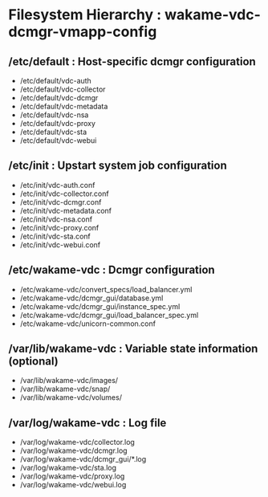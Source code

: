 Filesystem Hierarchy : wakame-vdc-dcmgr-vmapp-config
====================================================

/etc/default : Host-specific dcmgr configuration
------------------------------------------------

+ /etc/default/vdc-auth
+ /etc/default/vdc-collector
+ /etc/default/vdc-dcmgr
+ /etc/default/vdc-metadata
+ /etc/default/vdc-nsa
+ /etc/default/vdc-proxy
+ /etc/default/vdc-sta
+ /etc/default/vdc-webui

/etc/init : Upstart system job configuration
--------------------------------------------

+ /etc/init/vdc-auth.conf
+ /etc/init/vdc-collector.conf
+ /etc/init/vdc-dcmgr.conf
+ /etc/init/vdc-metadata.conf
+ /etc/init/vdc-nsa.conf
+ /etc/init/vdc-proxy.conf
+ /etc/init/vdc-sta.conf
+ /etc/init/vdc-webui.conf

/etc/wakame-vdc : Dcmgr configuration
-------------------------------------

+ /etc/wakame-vdc/convert_specs/load_balancer.yml
+ /etc/wakame-vdc/dcmgr_gui/database.yml
+ /etc/wakame-vdc/dcmgr_gui/instance_spec.yml
+ /etc/wakame-vdc/dcmgr_gui/load_balancer_spec.yml
+ /etc/wakame-vdc/unicorn-common.conf

/var/lib/wakame-vdc : Variable state information (optional)
-----------------------------------------------------------

+ /var/lib/wakame-vdc/images/
+ /var/lib/wakame-vdc/snap/
+ /var/lib/wakame-vdc/volumes/

/var/log/wakame-vdc : Log file
------------------------------

+ /var/log/wakame-vdc/collector.log
+ /var/log/wakame-vdc/dcmgr.log
+ /var/log/wakame-vdc/dcmgr_gui/*.log
+ /var/log/wakame-vdc/sta.log
+ /var/log/wakame-vdc/proxy.log
+ /var/log/wakame-vdc/webui.log
